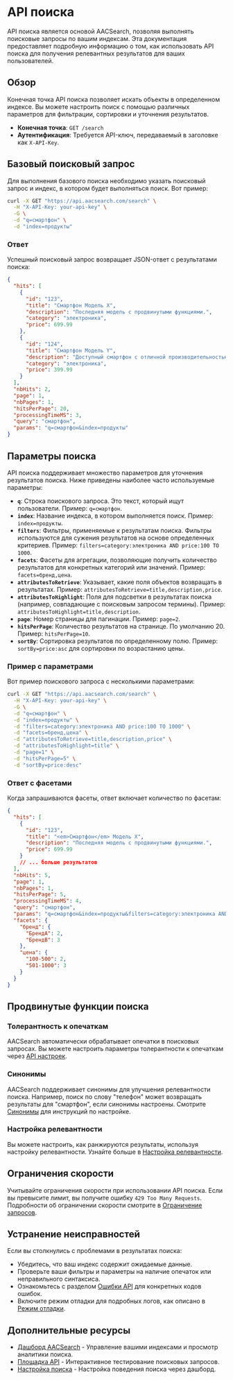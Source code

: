 # API поиска

API поиска является основой AACSearch, позволяя выполнять поисковые запросы по вашим индексам. Эта документация предоставляет подробную информацию о том, как использовать API поиска для получения релевантных результатов для ваших пользователей.

## Обзор

Конечная точка API поиска позволяет искать объекты в определенном индексе. Вы можете настроить поиск с помощью различных параметров для фильтрации, сортировки и уточнения результатов.

- **Конечная точка**: `GET /search`
- **Аутентификация**: Требуется API-ключ, передаваемый в заголовке как `X-API-Key`.

## Базовый поисковый запрос

Для выполнения базового поиска необходимо указать поисковый запрос и индекс, в котором будет выполняться поиск. Вот пример:

```bash
curl -X GET "https://api.aacsearch.com/search" \
  -H "X-API-Key: your-api-key" \
  -G \
  -d "q=смартфон" \
  -d "index=продукты"
```

### Ответ

Успешный поисковый запрос возвращает JSON-ответ с результатами поиска:

```json
{
  "hits": [
    {
      "id": "123",
      "title": "Смартфон Модель X",
      "description": "Последняя модель с продвинутыми функциями.",
      "category": "электроника",
      "price": 699.99
    },
    {
      "id": "124",
      "title": "Смартфон Модель Y",
      "description": "Доступный смартфон с отличной производительностью.",
      "category": "электроника",
      "price": 399.99
    }
  ],
  "nbHits": 2,
  "page": 1,
  "nbPages": 1,
  "hitsPerPage": 20,
  "processingTimeMS": 3,
  "query": "смартфон",
  "params": "q=смартфон&index=продукты"
}
```

## Параметры поиска

API поиска поддерживает множество параметров для уточнения результатов поиска. Ниже приведены наиболее часто используемые параметры:

- **`q`**: Строка поискового запроса. Это текст, который ищут пользователи. Пример: `q=смартфон`.
- **`index`**: Название индекса, в котором выполняется поиск. Пример: `index=продукты`.
- **`filters`**: Фильтры, применяемые к результатам поиска. Фильтры используются для сужения результатов на основе определенных критериев. Пример: `filters=category:электроника AND price:100 TO 1000`.
- **`facets`**: Фасеты для агрегации, позволяющие получить количество результатов для конкретных категорий или значений. Пример: `facets=бренд,цена`.
- **`attributesToRetrieve`**: Указывает, какие поля объектов возвращать в результатах. Пример: `attributesToRetrieve=title,description,price`.
- **`attributesToHighlight`**: Поля для подсветки в результатах поиска (например, совпадающие с поисковым запросом термины). Пример: `attributesToHighlight=title,description`.
- **`page`**: Номер страницы для пагинации. Пример: `page=2`.
- **`hitsPerPage`**: Количество результатов на странице. По умолчанию 20. Пример: `hitsPerPage=10`.
- **`sortBy`**: Сортировка результатов по определенному полю. Пример: `sortBy=price:asc` для сортировки по возрастанию цены.

### Пример с параметрами

Вот пример поискового запроса с несколькими параметрами:

```bash
curl -X GET "https://api.aacsearch.com/search" \
  -H "X-API-Key: your-api-key" \
  -G \
  -d "q=смартфон" \
  -d "index=продукты" \
  -d "filters=category:электроника AND price:100 TO 1000" \
  -d "facets=бренд,цена" \
  -d "attributesToRetrieve=title,description,price" \
  -d "attributesToHighlight=title" \
  -d "page=1" \
  -d "hitsPerPage=5" \
  -d "sortBy=price:desc"
```

### Ответ с фасетами

Когда запрашиваются фасеты, ответ включает количество по фасетам:

```json
{
  "hits": [
    {
      "id": "123",
      "title": "<em>Смартфон</em> Модель X",
      "description": "Последняя модель с продвинутыми функциями.",
      "price": 699.99
    }
    // ... больше результатов
  ],
  "nbHits": 5,
  "page": 1,
  "nbPages": 1,
  "hitsPerPage": 5,
  "processingTimeMS": 4,
  "query": "смартфон",
  "params": "q=смартфон&index=продукты&filters=category:электроника AND price:100 TO 1000&facets=бренд,цена&attributesToRetrieve=title,description,price&attributesToHighlight=title&page=1&hitsPerPage=5&sortBy=price:desc",
  "facets": {
    "бренд": {
      "БрендA": 2,
      "БрендB": 3
    },
    "цена": {
      "100-500": 2,
      "501-1000": 3
    }
  }
}
```

## Продвинутые функции поиска

### Толерантность к опечаткам

AACSearch автоматически обрабатывает опечатки в поисковых запросах. Вы можете настроить параметры толерантности к опечаткам через [API настроек](./settings.md).

### Синонимы

AACSearch поддерживает синонимы для улучшения релевантности поиска. Например, поиск по слову "телефон" может возвращать результаты для "смартфон", если синонимы настроены. Смотрите [Синонимы](../guides/search/synonyms.md) для инструкций по настройке.

### Настройка релевантности

Вы можете настроить, как ранжируются результаты, используя настройку релевантности. Узнайте больше в [Настройка релевантности](../guides/search/relevance.md).

## Ограничения скорости

Учитывайте ограничения скорости при использовании API поиска. Если вы превысите лимит, вы получите ошибку `429 Too Many Requests`. Подробности об ограничении скорости смотрите в [Ограничение запросов](../guides/security/rate-limiting.md).

## Устранение неисправностей

Если вы столкнулись с проблемами в результатах поиска:

- Убедитесь, что ваш индекс содержит ожидаемые данные.
- Проверьте ваши фильтры и параметры на наличие опечаток или неправильного синтаксиса.
- Ознакомьтесь с разделом [Ошибки API](../troubleshooting/api-errors.md) для конкретных кодов ошибок.
- Включите режим отладки для подробных логов, как описано в [Режим отладки](../troubleshooting/debug.md).

## Дополнительные ресурсы

- [Дашборд AACSearch](https://dashboard.aacsearch.com) - Управление вашими индексами и просмотр аналитики поиска.
- [Площадка API](https://api.aacsearch.com/playground) - Интерактивное тестирование поисковых запросов.
- [Настройка поиска](../guides/dashboard/search-config.md) - Настройка поведения поиска через дашборд.
